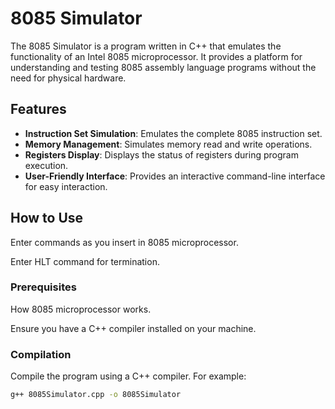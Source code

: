 # 8085 Simulator

The 8085 Simulator is a program written in C++ that emulates the functionality of an Intel 8085 microprocessor. It provides a platform for understanding and testing 8085 assembly language programs without the need for physical hardware.

## Features

- **Instruction Set Simulation**: Emulates the complete 8085 instruction set.
- **Memory Management**: Simulates memory read and write operations.
- **Registers Display**: Displays the status of registers during program execution.
- **User-Friendly Interface**: Provides an interactive command-line interface for easy interaction.

## How to Use

Enter commands as you insert in 8085 microprocessor.

Enter HLT command for termination.

### Prerequisites

How 8085 microprocessor works.

Ensure you have a C++ compiler installed on your machine.

### Compilation

Compile the program using a C++ compiler. For example:

```bash
g++ 8085Simulator.cpp -o 8085Simulator
